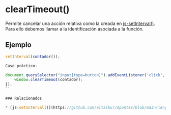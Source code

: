 # clearTimeout()

Permite cancelar una acción relativa como la creada en [js-setInterval()](https://github.com/altaskur/Apuntes/blob/main/lenguajes/JavaScript/js-SetInterval().md).
Para ello debemos llamar a la identificación asociada a la función.

## Ejemplo

```JavaScript
setInterval(contador());

Caso práctico:

document.querySelector("input[type=button]").addEventListener('click', () =>{
    window.clearTimeout(contador);
});
``

### Relacionados

* [js-setInterval()](https://github.com/altaskur/Apuntes/blob/main/lenguajes/JavaScript/js-SetInterval().md)
